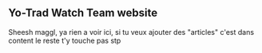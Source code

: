 ## Yo-Trad Watch Team website
Sheesh maggl, ya rien a voir ici, si tu veux ajouter des "articles" c'est dans content le reste t'y touche pas stp